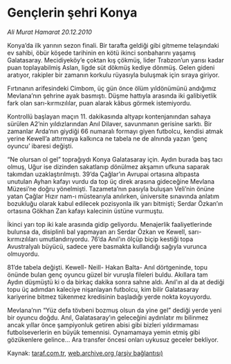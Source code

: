 # Gençlerin şehri Konya

*Ali Murat Hamarat 20.12.2010*

<div class="yazi"><p>Konya’da ilk yarının sezon finali. Bir tarafta geldiği gibi gitmeme telaşındaki ev sahibi, öbür köşede tarihinin en kötü ikinci sonbaharını yaşamış Galatasaray. Mecidiyeköy’e çoktan kış çökmüş, lider Trabzon’un yarısı kadar puan toplayabilmiş Aslan, ligde süt dökmüş kediye dönmüş. Gelen gideni aratıyor, rakipler bir zamanın korkulu rüyasıyla buluşmak için sıraya giriyor.</p>
<p>Fırtınanın arifesindeki Cimbom, üç gün önce ölüm yıldönümünü andığımız Mevlana’nın şehrine ayak basmıştı. Düşme hattıyla arasında iki galibiyetlik fark olan sarı-kırmızılılar, puan alarak kâbus görmek istemiyordu.</p>
<p>Kontrollü başlayan maçın 11. dakikasında altyapı kontenjanından sahaya sürülen A2’nin yıldızlarından Anıl Dilaver, savunmanın gerisine sarktı. Bir zamanlar Arda’nın giydiği 66 numaralı formayı giyen futbolcu, kendisi atmak yerine Kewell’a attırmaya kalkınca ne tabela ne de alnında yazan ‘genç oyuncu’ ibaresi değişti.</p>
<p>“Ne olursan ol gel” toprağıydı Konya Galatasaray için. Aydın burada baş tacı olmuş, Uğur ise dizinden sakatlanıp dönülmez akşamın ufkuna saparak takımdan uzaklaştırılmıştı. 39’da Çağlar’ın Avrupai ortasına altıpasta unutulan Ayhan kafayı vurdu da top üç direk arasına gideceğine Mevlana Müzesi’ne doğru yönelmişti. Tazameta’nın pasıyla buluşan Veli’nin önüne yatan Çağlar Hızır nam-ı müstearıyla anılırken, üniversite sınavında anlatım bozukluğu olarak kabul edilecek pozisyonla ilk yarı bitmişti; Serdar Özkan’ın ortasına Gökhan Zan kafayı kalecinin üstüne vurmuştu.</p>
<p>İkinci yarı top iki kale arasında gidip geliyordu. Menajerlik faaliyetlerinde bulunsa da, disiplinli bal yapmayan arı Serdar Özkan ve Kewell, sarı-kırmızılıları umutlandırıyordu. 76’da Anıl’ın ölçüp biçip kestiği topa Avustralyalı büyücü, sadece yere basmakta kullandığı sağıyla vurunca olmuyordu.</p>
<p>81’de tabela değişti. Kewell- Neill- Hakan Balta- Anıl dörtgeninde, topu önünde bulan genç oyuncu güzel bir vuruşla fileleri buldu. Akıllara tam Aydın düşmüştü ki o da birkaç dakika sonra sahne aldı. Anıl’ın al da at dediği topu üç adımdan kaleciye nişanlayan futbolcu, kim bilir Galatasaray kariyerine bitmez tükenmez kredisinin başladığı yerde nokta koyuyordu.</p>
<p>Mevlana’nın “Yüz defa tövbeni bozmuş olsun da yine gel” dediği yerde yeni bir oyuncu doğdu. Anıl, Galatasaray’ın geleceğini aydınlatır mı bilinmez ancak yıllar önce şampiyonluk getiren abisi gibi bizleri yıldırmaması futbolseverlerin en büyük temennisi. Oynamamaya yemin etmiş gibi gözükenlere gelince... Ara transfer öncesi onları uykusuz geceler bekliyor.</p>
</div>

Kaynak: [taraf.com.tr](http://www.taraf.com.tr/ali-murat-hamarat/makale-genclerin-sehri-konya.htm), [web.archive.org (arşiv bağlantısı)](http://web.archive.org/web/20131107104037/http://www.taraf.com.tr/ali-murat-hamarat/makale-genclerin-sehri-konya.htm)
